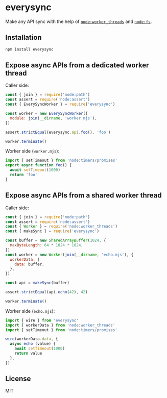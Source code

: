 # everysync

Make any API sync with the help of [`node:worker_threads`](https://nodejs.org/api/worker_threads.html) and [`node:fs`](https://nodejs.org/api/worker_threads.html).

## Installation

```bash
npm install everysync
```

## Expose async APIs from a dedicated worker thread

Caller side:

```javascript
const { join } = require('node:path')
const assert = require('node:assert')
const { EverySyncWorker } = require('everysync')

const worker = new EverySyncWorker({
  module: join(__dirname, 'worker.mjs'),
})

assert.strictEqual(everysync.api.foo(), 'foo')

worker.terminate()
```

Worker side (`worker.mjs`):

```javascript
import { setTimeout } from 'node:timers/promises'
export async function foo() {
  await setTimeout(1000)
  return 'foo'
}
```

## Expose async APIs from a shared worker thread

Caller side:

```javascript
const { join } = require('node:path')
const assert = require('node:assert')
const { Worker } = require('node:worker_threads')
const { makeSync } = require('everysync')

const buffer = new SharedArrayBuffer(1024, {
  maxByteLength: 64 * 1024 * 1024,
})
const worker = new Worker(join(__dirname, 'echo.mjs'), {
  workerData: {
    data: buffer,
  },
})

const api = makeSync(buffer)

assert.strictEqual(api.echo(42), 42)

worker.terminate()
```

Worker side (`echo.mjs`):

```javascript
import { wire } from 'everysync'
import { workerData } from 'node:worker_threads'
import { setTimeout } from 'node:timers/promises'

wire(workerData.data, {
  async echo (value) {
    await setTimeout(1000)
    return value
  },
})
```

## License

MIT
